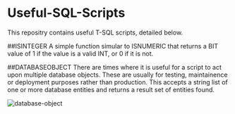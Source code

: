 # Useful-SQL-Scripts
This repositry contains useful T-SQL scripts, detailed below.

##ISINTEGER
A simple function simular to ISNUMERIC that returns a BIT value of 1 if the value is a valid INT, or 0 if it is not.

##DATABASEOBJECT
There are times where it is useful for a script to act upon multiple database objects.  These are usually for testing, maintainence or deployment purposes rather than production.
This accepts a string list of one or more database entities and returns a result set of entities found.

![database-object](https://user-images.githubusercontent.com/26501604/153776800-144423eb-1bb0-42c1-84fc-8073ab24c81a.png)
